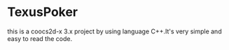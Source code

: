 # TexusPoker
this is a coocs2d-x  3.x project by using language C++.It's very simple and easy to read the code.
